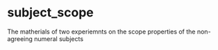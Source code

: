 # subject_scope
The matherials of two experiemnts on the scope properties of the non-agreeing numeral subjects
